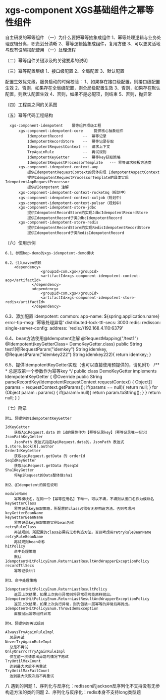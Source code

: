 # xgs-component XGS基础组件之幂等性组件
自主研发的幂等组件
（一）为什么要把幂等抽象成组件
    1、幂等处理逻辑与业务处理逻辑分离，职责划分清晰
    2、幂等逻辑抽象成组件，复用方便
    3、可以更灵活地与现有设施搭配使用
（一）处理流程


（二）幂等组件关键涉及的关键要素的说明


（三）幂等配置层级
    1、接口级配置
    2、全局配置
    3、默认配置
    
    


  配置生效优先级，服务启动的时候校验：
    1、如果存在接口级配置，则接口级配置生效
    2、否则，如果存在全局级配置，则全局级配置生效
    3、否则，如果存在默认配置，则默认配置生效
    4、否则，如果不是必配项，则结束
    5、否则，抛异常

（四）工程类之间的关系图


（五）幂等代码工程结构

      xgs-component-idempotent    幂等组件项级工程
          xgs-component-idempotent-core     提供核心抽象组件
              IdempotentRecord         --  幂等记录
              IdempotentRecordStore    --  幂等记录存取
              IdempotentRequestContext --  请求上下文
              TryAgainRule             --  再试规则
              IdempotentKeyGetter      --  幂等key获取策略
              IdempotentRequestProcessorTemplate   --- 幂等请求模板方法类
          xgs-component-idempotent-context-aop
              提供IdempotentRequestContext的具体实现 IdempotentAspectContext
              提供IdempotentRequestProcessorTemplate的具体实现 IdempotentAopRequestProcessor
              提供@Idempotent 注解
          xgs-component-idempotent-context-rocketmq（规划中）
          xgs-component-idempotent-context-xxljob（规划中）
          xgs-component-idempotent-context-pulsar（规划中）
          xgs-component-idempotent-store-jdbc
              提供IdempotentRecordStore的实现JdbcIdempotentRecordStore
              提供IdempotentRecord子类JdbcIdempotentRecord
          xgs-component-idempotent-store-redis
              提供IdempotentRecordStore的实现RedisIdempotentRecordStore
              提供IdempotentRecord子类RedisIdempotentRecord

（六）使用示例

    6.1、参照bop-demo的xgs-idempotent-demo模块
    
    6.2、引入maven依赖
        <dependency>
                    <groupId>com.xgs</groupId>
                    <artifactId>xgs-component-idempotent-context-aop</artifactId>
                </dependency>
                <dependency>
                    <groupId>com.xgs</groupId>
                    <artifactId>xgs-component-idempotent-store-redis</artifactId>
                </dependency>
6.3、添加配置
    idempotent:
      common:
        app-name: ${spring.application.name}
        error-tip-msg: '幂等处理异常'
        distributed-lock-ttl-secs: 3000
      redis:
        redisson:
          single-server-config:
            address: 'redis://192.168.4.110:6379'
            
6.4、bean方法使用@Idempotent注解
    @RequestMapping("/test1")
        @Idempotent(keyGetterClass= DemoKeyGetter.class)
        public String test1(@RequestParam("idemkey") String idemkey, @RequestParam("idemkey222") String idemkey222){
            return idemkey;
        }
        
6.5、提供IdempotentKeyGetter实现（也可以直接使用预提供的，请见附1）
    /**
     * 总是取第一个参数作为幂等key
     */
    public class DemoKeyGetter implements IdempotentKeyGetter {
        @Override
        public String parseRecordKey(IdempotentRequestContext requestContext) {
            Object[] params = requestContext.getParams();
            if(params == null){
                return null;
            }
            for (Object param : params) {
                if(param!=null){
                    return param.toString();
                }
            }
            return null;
        }
    }
    
（七）附录

    附1、预提供的IdempotentKeyGetter
    
    IdKeyGetter
        获取ApiRequest.data 的 id的属性作为【幂等记录key】（幂等记录唯一标识）
    JsonPathKeyGetter
        JsonPath 表达式指定ApiRequest.data的，JsonPath 表达式 $.store.book[0].author
    OrderIdKeyGetter
        获取apiRequest.getData 的 orderId
    SeqIdKeyGetter
        获取apiRequest.getData 的seqId
    Sha1KeyGetter
        将ApiRequest的Data整体做sha1
        
    附2、@Idempotent的属性说明
    
    moduleName
        幂等模块名，在同一个【幂等应用名】下唯一，可以不填，不填则从接口名作为模块名
    keyGetterClass
        幂等记录key获取策略，所配置的class必需有无参构造方法。否则考虑用keyGetterBeanName
    keyGetterBeanName
        幂等记录key获取策略实例bean名称
    retryRuleClass
        再试规则，所配置的class必需有无参构造方法。否则考虑用retryRuleBeanName
    retryRuleBeanName
        再试规则bean命称
    hitPolicy
        命中处理策略
        默认 IdempotentHitPolicyEnum.ReturnLastResultAndWrapperExceptionPolicy
    recordTtlSecs
        幂等记录ttl
        
    附3、命中处理策略
   
    IdempotentHitPolicyEnum.ReturnLastResultPolicy
        返回上次结果，如果上次执行异常则将异常尽可能原样抛出。
    IdempotentHitPolicyEnum.ReturnLastResultAndWrapperExceptionPolicy
        返回上次结果，如果上次执行异常，则先包装一层幂等的异常后再抛出。
    IdempotentHitPolicyEnum.ThrowIdemException
        直接抛出幂等组件异常
        
    附4、预提供的再试规则
    
    AlwaysTryAgainRuleImpl
      总是再试
    NeverTryAgainRuleImpl
      总是不再试
    OnlyOnErrorTryAgainRuleImpl
      仅在前一次请求出异常的情况下再试
    TryUntilMaxCount
      达到最大次后不再重试
    TryUntilMaxFailCount
      达到最大失败次后不再重试
      
八 遇到的问题
    1、序列化与反序化：redisson的jackson反序列化不支持没有无参构造方法的类的问题
    2、序列化与反序化：redis本身不支持long类型题

